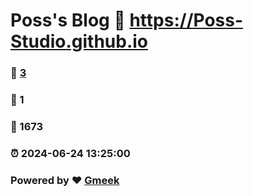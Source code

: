 # Poss's Blog :link: https://Poss-Studio.github.io 
### :page_facing_up: [3](https://Poss-Studio.github.io/tag.html) 
### :speech_balloon: 1 
### :hibiscus: 1673 
### :alarm_clock: 2024-06-24 13:25:00 
### Powered by :heart: [Gmeek](https://github.com/Meekdai/Gmeek)
